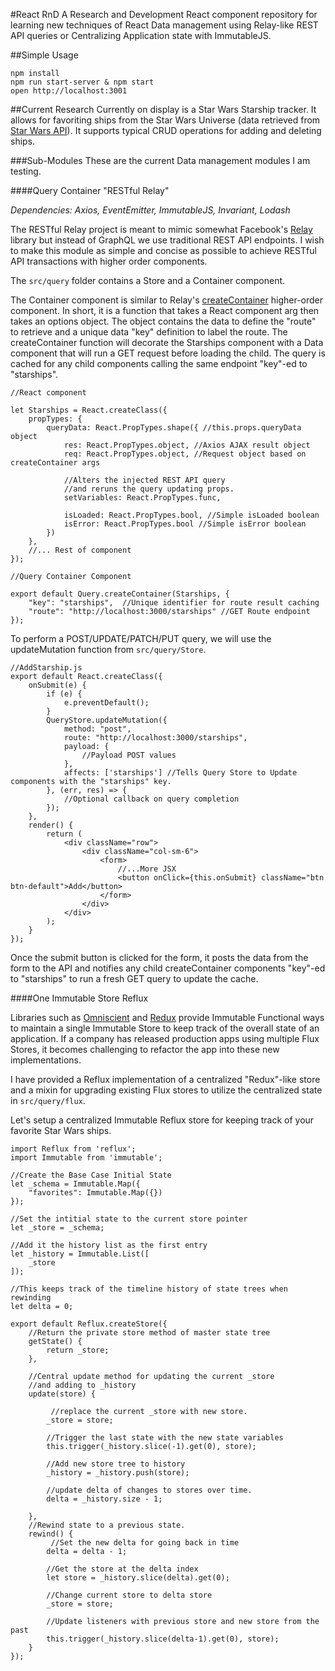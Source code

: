 #React RnD
A Research and Development React component repository for learning new techniques of React Data management using Relay-like REST API queries or Centralizing Application state with ImmutableJS. 

##Simple Usage

```
npm install
npm run start-server & npm start
open http://localhost:3001
```

##Current Research
Currently on display is a Star Wars Starship tracker. It allows for favoriting ships from the Star Wars Universe (data retrieved from [Star Wars API](http://swapi.co)). It supports typical CRUD operations for adding and deleting ships. 

###Sub-Modules
These are the current Data management modules I am testing. 

####Query Container "RESTful Relay"

*Dependencies: Axios, EventEmitter, ImmutableJS, Invariant, Lodash*

The RESTful Relay project is meant to mimic somewhat Facebook's [Relay]() library but instead of GraphQL we use traditional REST API endpoints. I wish to make this module as simple and concise as possible to achieve RESTful API transactions with higher order components. 

The ```src/query``` folder contains a Store and a Container component. 

The Container component is similar to Relay's [createContainer]() higher-order component. In short, it is a function that takes a React component arg then takes an options object. The object contains the data to define the "route" to retrieve and a unique data "key" definition to label the route. The createContainer function will decorate the Starships component with a Data component that will run a GET request before loading the child. The query is cached for any child components calling the same endpoint "key"-ed to "starships".

```
//React component

let Starships = React.createClass({
    propTypes: {
        queryData: React.PropTypes.shape({ //this.props.queryData object
            res: React.PropTypes.object, //Axios AJAX result object
            req: React.PropTypes.object, //Request object based on createContainer args
            
            //Alters the injected REST API query 
            //and reruns the query updating props. 
            setVariables: React.PropTypes.func, 
            
            isLoaded: React.PropTypes.bool, //Simple isLoaded boolean
            isError: React.PropTypes.bool //Simple isError boolean
        })
    },
    //... Rest of component
});

//Query Container Component

export default Query.createContainer(Starships, {
    "key": "starships",  //Unique identifier for route result caching
    "route": "http://localhost:3000/starships" //GET Route endpoint
});
```

To perform a POST/UPDATE/PATCH/PUT query, we will use the updateMutation function from ```src/query/Store```. 

```
//AddStarship.js
export default React.createClass({
    onSubmit(e) {
        if (e) {
            e.preventDefault();
        }
        QueryStore.updateMutation({
            method: "post",
            route: "http://localhost:3000/starships",
            payload: {
                //Payload POST values
            },
            affects: ['starships'] //Tells Query Store to Update components with the "starships" key.
        }, (err, res) => {
        	//Optional callback on query completion
        });
    },
    render() {
        return (
            <div className="row">
                <div className="col-sm-6">
                    <form>
                        //...More JSX
                        <button onClick={this.onSubmit} className="btn btn-default">Add</button>
                    </form>
                </div>
            </div>
        );
    }
});
```

Once the submit button is clicked for the form, it posts the data from the form to the API and notifies any child createContainer components "key"-ed to "starships" to run a fresh GET query to update the cache.

####One Immutable Store Reflux

Libraries such as [Omniscient]() and [Redux]() provide Immutable Functional ways to maintain a single Immutable Store to keep track of the overall state of an application. If a company has released production apps using multiple Flux Stores, it becomes challenging to refactor the app into these new implementations. 

I have provided a Reflux implementation of a centralized "Redux"-like store and a mixin for upgrading existing Flux stores to utilize the centralized state in ```src/query/flux```.

Let's setup a centralized Immutable Reflux store for keeping track of your favorite Star Wars ships.

```
import Reflux from 'reflux';
import Immutable from 'immutable';

//Create the Base Case Initial State
let _schema = Immutable.Map({
    "favorites": Immutable.Map({})
});

//Set the intitial state to the current store pointer
let _store = _schema;

//Add it the history list as the first entry
let _history = Immutable.List([
    _store
]);

//This keeps track of the timeline history of state trees when rewinding
let delta = 0;

export default Reflux.createStore({
	//Return the private store method of master state tree
    getState() {
        return _store;
    },
    
    //Central update method for updating the current _store 
    //and adding to _history
    update(store) {
    
    	 //replace the current _store with new store.
        _store = store;
        
        //Trigger the last state with the new state variables
        this.trigger(_history.slice(-1).get(0), store);
        
        //Add new store tree to history
        _history = _history.push(store);
        
        //update delta of changes to stores over time.
        delta = _history.size - 1;
        
    },
    //Rewind state to a previous state.
    rewind() {
    	 //Set the new delta for going back in time
        delta = delta - 1;
        
        //Get the store at the delta index
        let store = _history.slice(delta).get(0);
        
        //Change current store to delta store
        _store = store;
        
        //Update listeners with previous store and new store from the past
        this.trigger(_history.slice(delta-1).get(0), store);
    }
});
```











